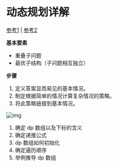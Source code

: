 # 动态规划详解

[参考1](https://mp.weixin.qq.com/s/1V3aHVonWBEXlNUvK3S28w)  |  [参考2](https://leetcode-cn.com/problems/edit-distance/solution/72-bian-ji-ju-chi-dong-tai-gui-hua-jing-g2q1g/)

**基本要素**

* 重叠子问题
* 最优子结构（子问题相互独立）

**步骤**

1. 定义答案显而易见的基本情况。
2. 制定根据简单的情况计算复杂情况的策略。
3. 将此策略链接到基本情况。

![img](https://mmbiz.qpic.cn/mmbiz_png/map09icNxZ4nPicwNq5syrSwnBc02yxG3aeibzourMAl7wGxtQfWTMtHs5QVdLYibrKZ2RgrqujZkLJEnrn7DibNBbg/640?wx_fmt=png&tp=webp&wxfrom=5&wx_lazy=1&wx_co=1)



1. 确定 dp 数组以及下标的含义
2. 确定递推公式
3. dp 数组如何初始化
4. 确定遍历顺序
5. 举例推导 dp 数组